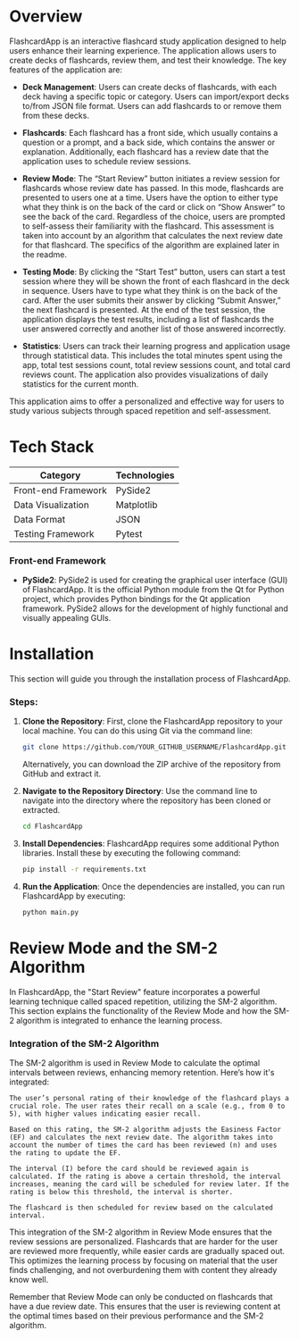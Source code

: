 # Overview

FlashcardApp is an interactive flashcard study application designed to help users enhance their learning experience. The application allows users to create decks of flashcards, review them, and test their knowledge. The key features of the application are:

- **Deck Management**: Users can create decks of flashcards, with each deck having a specific topic or category. Users can import/export decks to/from JSON file format. Users can add flashcards to or remove them from these decks. 

- **Flashcards**: Each flashcard has a front side, which usually contains a question or a prompt, and a back side, which contains the answer or explanation. Additionally, each flashcard has a review date that the application uses to schedule review sessions.

- **Review Mode**: The “Start Review” button initiates a review session for flashcards whose review date has passed. In this mode, flashcards are presented to users one at a time. Users have the option to either type what they think is on the back of the card or click on “Show Answer” to see the back of the card. Regardless of the choice, users are prompted to self-assess their familiarity with the flashcard. This assessment is taken into account by an algorithm that calculates the next review date for that flashcard. The specifics of the algorithm are explained later in the readme. 

- **Testing Mode**: By clicking the “Start Test” button, users can start a test session where they will be shown the front of each flashcard in the deck in sequence. Users have to type what they think is on the back of the card. After the user submits their answer by clicking “Submit Answer,” the next flashcard is presented. At the end of the test session, the application displays the test results, including a list of flashcards the user answered correctly and another list of those answered incorrectly.

- **Statistics**: Users can track their learning progress and application usage through statistical data. This includes the total minutes spent using the app, total test sessions count, total review sessions count, and total card reviews count. The application also provides visualizations of daily statistics for the current month.

This application aims to offer a personalized and effective way for users to study various subjects through spaced repetition and self-assessment.


# Tech Stack

| Category           | Technologies               |
| ------------------ | -------------------------- |
| Front-end Framework | PySide2                   |
| Data Visualization  | Matplotlib                |
| Data Format         | JSON                      |
| Testing Framework   | Pytest                    |

### Front-end Framework
- **PySide2**: PySide2 is used for creating the graphical user interface (GUI) of FlashcardApp. It is the official Python module from the Qt for Python project, which provides Python bindings for the Qt application framework. PySide2 allows for the development of highly functional and visually appealing GUIs.


# Installation

This section will guide you through the installation process of FlashcardApp.

### Steps:

1. **Clone the Repository**: First, clone the FlashcardApp repository to your local machine. You can do this using Git via the command line:

    ```sh
    git clone https://github.com/YOUR_GITHUB_USERNAME/FlashcardApp.git
    ```

    Alternatively, you can download the ZIP archive of the repository from GitHub and extract it.

2. **Navigate to the Repository Directory**: Use the command line to navigate into the directory where the repository has been cloned or extracted.

    ```sh
    cd FlashcardApp
    ```

3. **Install Dependencies**: FlashcardApp requires some additional Python libraries. Install these by executing the following command:

    ```sh
    pip install -r requirements.txt
    ```

4. **Run the Application**: Once the dependencies are installed, you can run FlashcardApp by executing:

    ```sh
    python main.py
    ```


# Review Mode and the SM-2 Algorithm

In FlashcardApp, the "Start Review" feature incorporates a powerful learning technique called spaced repetition, utilizing the SM-2 algorithm. This section explains the functionality of the Review Mode and how the SM-2 algorithm is integrated to enhance the learning process.

### Integration of the SM-2 Algorithm

The SM-2 algorithm is used in Review Mode to calculate the optimal intervals between reviews, enhancing memory retention. Here’s how it's integrated:

    The user’s personal rating of their knowledge of the flashcard plays a crucial role. The user rates their recall on a scale (e.g., from 0 to 5), with higher values indicating easier recall.

    Based on this rating, the SM-2 algorithm adjusts the Easiness Factor (EF) and calculates the next review date. The algorithm takes into account the number of times the card has been reviewed (n) and uses the rating to update the EF.

    The interval (I) before the card should be reviewed again is calculated. If the rating is above a certain threshold, the interval increases, meaning the card will be scheduled for review later. If the rating is below this threshold, the interval is shorter.

    The flashcard is then scheduled for review based on the calculated interval.

This integration of the SM-2 algorithm in Review Mode ensures that the review sessions are personalized. Flashcards that are harder for the user are reviewed more frequently, while easier cards are gradually spaced out. This optimizes the learning process by focusing on material that the user finds challenging, and not overburdening them with content they already know well.

Remember that Review Mode can only be conducted on flashcards that have a due review date. This ensures that the user is reviewing content at the optimal times based on their previous performance and the SM-2 algorithm.
